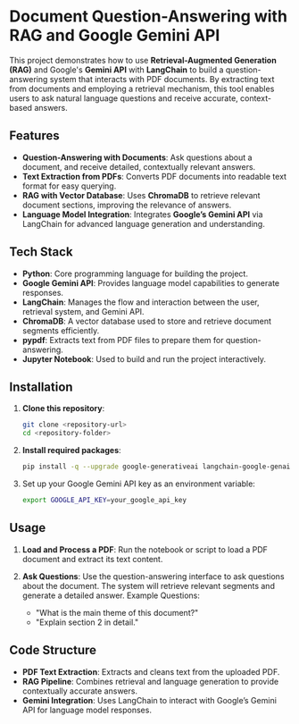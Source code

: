 # Document Question-Answering with RAG and Google Gemini API

This project demonstrates how to use **Retrieval-Augmented Generation (RAG)** and Google's **Gemini API** with **LangChain** to build a question-answering system that interacts with PDF documents. By extracting text from documents and employing a retrieval mechanism, this tool enables users to ask natural language questions and receive accurate, context-based answers.

## Features
- **Question-Answering with Documents**: Ask questions about a document, and receive detailed, contextually relevant answers.
- **Text Extraction from PDFs**: Converts PDF documents into readable text format for easy querying.
- **RAG with Vector Database**: Uses **ChromaDB** to retrieve relevant document sections, improving the relevance of answers.
- **Language Model Integration**: Integrates **Google’s Gemini API** via LangChain for advanced language generation and understanding.

## Tech Stack
- **Python**: Core programming language for building the project.
- **Google Gemini API**: Provides language model capabilities to generate responses.
- **LangChain**: Manages the flow and interaction between the user, retrieval system, and Gemini API.
- **ChromaDB**: A vector database used to store and retrieve document segments efficiently.
- **pypdf**: Extracts text from PDF files to prepare them for question-answering.
- **Jupyter Notebook**: Used to build and run the project interactively.

## Installation

1. **Clone this repository**:
   ```bash
   git clone <repository-url>
   cd <repository-folder>
   
2. **Install required packages**:
   ```bash
   pip install -q --upgrade google-generativeai langchain-google-genai chromadb pypdf

3. Set up your Google Gemini API key as an environment variable:
   ```bash
   export GOOGLE_API_KEY=your_google_api_key

##  Usage

1. **Load and Process a PDF**:
    Run the notebook or script to load a PDF document and extract its text content.
    
2. **Ask Questions**:
    Use the question-answering interface to ask questions about the document. The system will retrieve relevant segments and generate a detailed answer.
    Example Questions:
    - "What is the main theme of this document?"
    - "Explain section 2 in detail."

## Code Structure
- **PDF Text Extraction**: Extracts and cleans text from the uploaded PDF.
- **RAG Pipeline**: Combines retrieval and language generation to provide contextually accurate answers.
- **Gemini Integration**: Uses LangChain to interact with Google’s Gemini API for language model responses.
